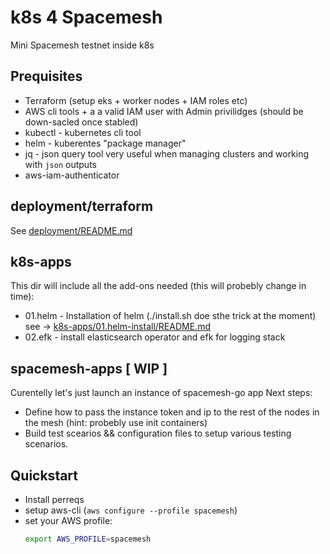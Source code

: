 # k8s 4 Spacemesh

Mini Spacemesh testnet inside k8s

## Prequisites

- Terraform (setup eks + worker nodes + IAM roles etc)
- AWS cli tools + a a valid IAM user with Admin privilidges (should be down-sacled once stabled)
- kubectl - kubernetes cli tool
- helm - kuberentes "package manager"
- jq - json query tool very useful when managing clusters and working with `json` outputs
- aws-iam-authenticator

## deployment/terraform

See [deployment/README.md](deployment/README.md)

## k8s-apps

This dir will include all the add-ons needed (this will probebly change in time):

- 01.helm - Installation of helm (./install.sh doe sthe trick at the moment) 
  see -> [k8s-apps/01.helm-install/README.md](k8s-apps/01.helm-install/README.md)
- 02.efk - install elasticsearch operator and efk for logging stack

## spacemesh-apps [ WIP ]

Curentelly let's just launch an instance of spacemesh-go app
Next steps:

- Define how to pass the instance token and ip to the rest of the nodes in the mesh (hint: probebly use init containers)
- Build test scearios && configuration files to setup various testing scenarios.

## Quickstart

- Install perreqs
- setup aws-cli (`aws configure --profile spacemesh`)
- set your AWS profile:
    ```sh
    export AWS_PROFILE=spacemesh
    ```
